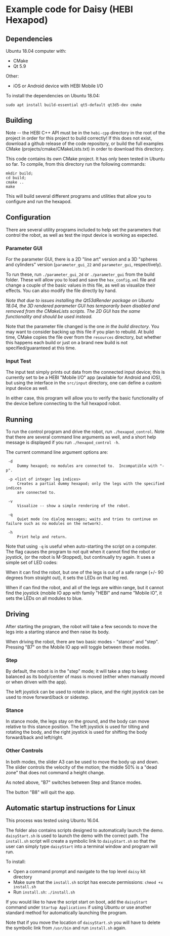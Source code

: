 # Example code for Daisy (HEBI Hexapod) #

## Dependencies ##

Ubuntu 18.04 computer with:
* CMake
* Qt 5.9

Other:
* iOS or Android device with HEBI Mobile I/O

To install the dependencies on Ubuntu 18.04:

```
sudo apt install build-essential qt5-default qt3d5-dev cmake

```

## Building ##

Note -- the HEBI C++ API must be in the `hebi-cpp` directory in the root of the
project in order for this project to build correctly!  If this does not exist,
download a github release of the code repository, or build the full examples
CMake (projects/cmake/CMakeLists.txt) in order to download this directory.

This code contains its own CMake project.  It has only been tested in Ubuntu so
far. To compile, from this directory run the following commands:

```
mkdir build;
cd build;
cmake ..
make
```

This will build several different programs and utilities that allow you to
configure and run the hexapod.

## Configuration ##

There are several utility programs included to help set the parameters that
control the robot, as well as test the input device is working as expected.

### Parameter GUI ###

For the parameter GUI, there is a 2D "line art" version and a 3D "spheres and
cylinders" version (`parameter_gui_22` and `parameter_gui`, respectively).

To run these, run `./parameter_gui_2d` or `./parameter_gui` from the build
folder.  These will allow you to load and save the `hex_config.xml` file and
change a couple of the basic values in this file, as well as visualize their
effects.  You can also modify the file directly by hand.

_Note that due to issues installing the Qt53dRender package on Ubuntu 18.04, the
3D rendered parameter GUI has temporarily been disabled and removed from the
CMakeLists scripts.  The 2D GUI has the same functionality and should be used
instead._

Note that the parameter file changed is the one _in the build directory_. You
may want to consider backing up this file if you plan to rebuild. At build time,
CMake copies the file over from the `resources` directory, but whether this
happens each build or just on a brand new build is not specified/guaranteed at
this time.

### Input Test ###

The input test simply prints out data from the connected input device; this is
currently set to be a HEBI "Mobile I/O" app (available for Android and iOS), but
using the interface in the `src/input` directory, one can define a custom input
device as well.

In either case, this program will allow you to verify the basic functionality of
the device before connecting to the full hexapod robot.

## Running ##

To run the control program and drive the robot, run `./hexapod_control`. Note
that there are several command line arguments as well, and a short help message
is displayed if you run `./hexapod_control -h`.

The current command line argument options are:

```
 -d
     Dummy hexapod; no modules are connected to.  Incompatible with "-p".

 -p <list of integer leg indices>
     Creates a partial dummy hexapod; only the legs with the specified indices
     are connected to.

 -v
     Visualize -- show a simple rendering of the robot.

 -q
     Quiet mode (no dialog messages; waits and tries to continue on failure such as no modules on the network).

 -h
     Print help and return.
```

Note that using `-q` is useful when auto-starting the script on a computer.  The
flag causes the program to not quit when it cannot find the robot or joystick,
(or the robot is M-Stopped), but continually try again. It uses a simple set of
LED codes:

When it can find the robot, but one of the legs is out of a safe range (+/- 90
degrees from straight out), it sets the LEDs on that leg red.

When if can find the robot, and all of the legs are within range, but it cannot
find the joystick (mobile IO app with family "HEBI" and name "Mobile IO", it
sets the LEDs on all modules to blue.

## Driving ##

After starting the program, the robot will take a few seconds to move the legs
into a starting stance and then raise its body.

When driving the robot, there are two basic modes - "stance" and "step".
Pressing "B7" on the Mobile IO app will toggle between these modes.

### Step ###

By default, the robot is in the "step" mode; it will take a step to keep balanced
as its body/center of mass is moved (either when manually moved or when driven
with the app). 

The left joystick can be used to rotate in place, and the right joystick can be
used to move forward/back or sidestep.

### Stance ###

In stance mode, the legs stay on the ground, and the body can move relative to
this stance position.  The left joystick is used for tilting and rotating the
body, and the right joystick is used for shifting the body forward/back and
left/right.

### Other Controls ###

In both modes, the slider A3 can be used to move the body up and down. The
slider controls the velocity of the motion; the middle 50% is a "dead zone" that
does not command a height change.

As noted above, "B7" switches between Step and Stance modes.

The button "B8" will quit the app.

## Automatic startup instructions for Linux

This process was tested using Ubuntu 16.04.

The folder also contains scripts designed to automatically launch the demo.
`daisyStart.sh` is used to launch the demo with the correct path. The
`install.sh` script will create a symbolic link to `daisyStart.sh` so that the
user can simply type `daisyStart` into a terminal window and program will run.

To install:
* Open a command prompt and navigate to the top level `daisy` kit directory
* Make sure that the `install.sh` script has execute permissions: `chmod +x install.sh`
* Run `install.sh`: `./install.sh`

If you would like to have the script start on boot, add the `daisyStart`
command under `Startup Applications` if using Ubuntu or use another standard
method for automatically launching the program.

Note that if you move the location of `daisyStart.sh` you will have to delete
the symbolic link from `/usr/bin` and run `install.sh` again.
